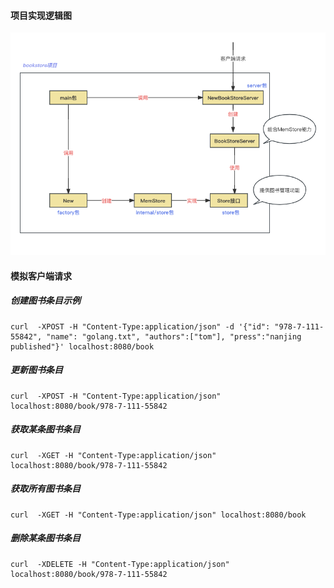 #### 项目实现逻辑图
![bookstore项目实现逻辑图.png](png%2Fbookstore%E9%A1%B9%E7%9B%AE%E5%AE%9E%E7%8E%B0%E9%80%BB%E8%BE%91%E5%9B%BE.png)
#### 模拟客户端请求
##### 创建图书条目示例
    curl  -XPOST -H "Content-Type:application/json" -d '{"id": "978-7-111-55842", "name": "golang.txt", "authors":["tom"], "press":"nanjing published"}' localhost:8080/book
##### 更新图书条目
    curl  -XPOST -H "Content-Type:application/json" localhost:8080/book/978-7-111-55842
##### 获取某条图书条目
    curl  -XGET -H "Content-Type:application/json" localhost:8080/book/978-7-111-55842
##### 获取所有图书条目
    curl  -XGET -H "Content-Type:application/json" localhost:8080/book
##### 删除某条图书条目
    curl  -XDELETE -H "Content-Type:application/json" localhost:8080/book/978-7-111-55842
